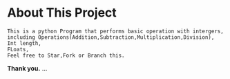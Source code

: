 # About This Project
    This is a python Program that performs basic operation with intergers,
    including Operations(Addition,Subtraction,Multiplication,Division),
    Int length,
    FLoats,
    Feel free to Star,Fork or Branch this. 
**Thank you.**
...
